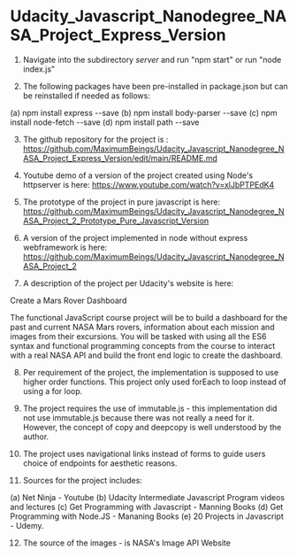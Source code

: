 # Udacity_Javascript_Nanodegree_NASA_Project_Express_Version

1. Navigate into the subdirectory *server* and run "npm start" or run "node index.js"

2. The following packages have been pre-installed in package.json but can be reinstalled if needed as follows:

(a) npm install express --save
(b) npm install body-parser --save
(c) npm install node-fetch --save
(d) npm install path --save

3. The github repository for the project is : https://github.com/MaximumBeings/Udacity_Javascript_Nanodegree_NASA_Project_Express_Version/edit/main/README.md

4. Youtube demo of a version of the project created using Node's httpserver is here: https://www.youtube.com/watch?v=xlJbPTPEdK4

5. The prototype of the project in pure javascript is here: https://github.com/MaximumBeings/Udacity_Javascript_Nanodegree_NASA_Project_2_Prototype_Pure_Javascript_Version

6. A version of the project implemented in node without express webframework is here: https://github.com/MaximumBeings/Udacity_Javascript_Nanodegree_NASA_Project_2

7. A description of the project per Udacity's website is here: 

Create a Mars Rover Dashboard

The functional JavaScript course project will be to build a dashboard for the past and current NASA Mars rovers, information about each mission and images from their excursions. You will be tasked with using all the ES6 syntax and functional programming concepts from the course to interact with a real NASA API and build the front end logic to create the dashboard.

8. Per requirement of the project, the implementation is supposed to use higher order functions. This project only used forEach to loop instead of using a for loop.

9. The project requires the use of immutable.js - this implementation did not use immutable.js because there was not really a need for it. However, the concept of copy and deepcopy is well understood by the author.

10. The project uses navigational links instead of forms to guide users choice of endpoints for aesthetic reasons.

11. Sources for the project includes:

(a) Net Ninja - Youtube
(b) Udacity Intermediate Javascript Program videos and lectures
(c) Get Programming with Javascript - Manning Books
(d) Get Programming with Node.JS - Mananing Books
(e) 20 Projects in Javascript - Udemy.

12. The source of the images - is NASA's Image API Website
